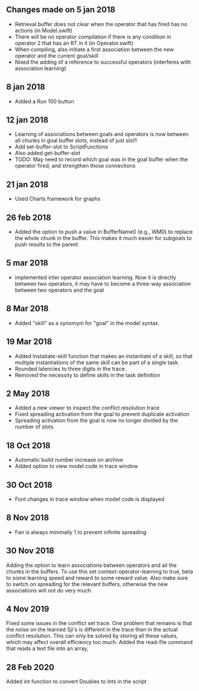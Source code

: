 ##  Changes made on 5 jan 2018
- Retrieval buffer does not clear when the operator that has fired has no actions (in Model.swift)
- There will be no operator compilation if there is any condition in operator 2 that has an RT in it (in Operator.swift)
- When compiling, also initiate a first association between the new operator and the current goal/skill
- Nixed the adding of a reference to successful operators (interferes with association learning)
## 8 jan 2018
- Added a Run 100 button
## 12 jan 2018
- Learning of associations between goals and operators is now between all chunks in goal buffer slots, instead of just slot1
- Add set-buffer-slot to ScriptFunctions
- Also added get-buffer-slot
- TODO: May need to record which goal was in the goal buffer when the operator fired, and strengthen those connections
## 21 jan 2018
- Used Charts framework for graphs
## 26 feb 2018
- Added the option to push a value in BufferName0 (e.g., WM0) to replace the whole chunk in the buffer. This makes it much easier for subgoals to push results to the parent

## 5 mar 2018
- implemented inter operator association learning. Now it is directly between two operators, it may have to become a three-way association between two operators and the goal

## 8 Mar 2018
- Added "skill" as a synomym for "goal" in the model syntax.

## 19 Mar 2018
- Added Instatiate-skill function that makes an instantiate of a skill, so that multiple instantiations of the same skill can be part of a single task.
- Rounded latencies to three digits in the trace.
- Removed the necessity to define skills in the task definition

## 2 May 2018
- Added a new viewer to inspect the conflict resolution trace
- Fixed spreading activation from the goal to prevent duplicate activation
- Spreading activation from the goal is now no longer divided by the number of slots

## 18 Oct 2018
- Automatic build number increase on archive
- Added option to view model code in trace window

## 30 Oct 2018
- Font changes in trace window when model code is displayed

## 8 Nov 2018
- Fan is always minimally 1 to prevent infinite spreading

## 30 Nov 2018
Adding the option to learn associations between operators and all the chunks in the buffers. To use this set context-operator-learning to true, beta to some learning speed and reward to some reward value. Also make sure to switch on spreading for
the relevant buffers, otherwise the new associations will not do very much.

## 4 Nov 2019
Fixed some issues in the conflict set trace. One problem that remains is that the noise on the learned Sji's is different in the trace than in the actual conflict resolution. This can only be solved by 
storing all these values, which may affect overall efficiency too much.
Added the read-file command that reads a text file into an array,

## 28 Feb 2020
Added int function to convert Doubles to Ints in the script

